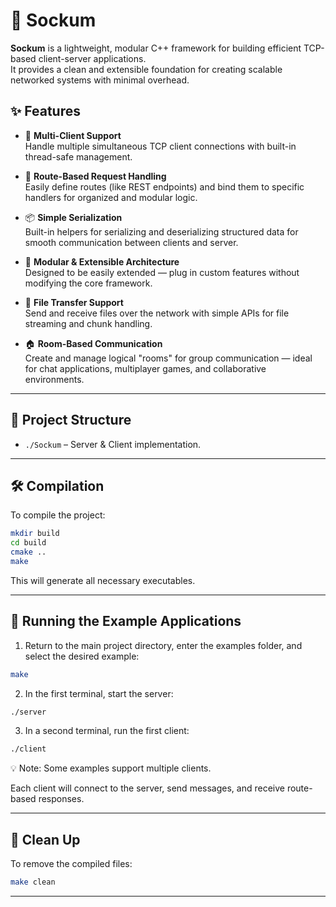 
# 🧦 Sockum

**Sockum** is a lightweight, modular C++ framework for building efficient TCP-based client-server applications.  
It provides a clean and extensible foundation for creating scalable networked systems with minimal overhead.

## ✨ Features

- 🔁 **Multi-Client Support**  
  Handle multiple simultaneous TCP client connections with built-in thread-safe management.

- 🔧 **Route-Based Request Handling**  
  Easily define routes (like REST endpoints) and bind them to specific handlers for organized and modular logic.

- 📦 **Simple Serialization**  
  Built-in helpers for serializing and deserializing structured data for smooth communication between clients and server.

- 🧩 **Modular & Extensible Architecture**  
  Designed to be easily extended — plug in custom features without modifying the core framework.

- 📁 **File Transfer Support**  
  Send and receive files over the network with simple APIs for file streaming and chunk handling.

- 🏠 **Room-Based Communication**  
  Create and manage logical "rooms" for group communication — ideal for chat applications, multiplayer games, and collaborative environments.

---

## 📁 Project Structure

- `./Sockum` – Server & Client implementation.

---


## 🛠️ Compilation

To compile the project:

```bash
mkdir build
cd build
cmake ..
make
```

This will generate all necessary executables.

---

## 🚀 Running the Example Applications

1. Return to the main project directory, enter the examples folder, and select the desired example:

```bash
make
```

2. In the first terminal, start the server:

```bash
./server
```

3. In a second terminal, run the first client:

```bash
./client
```

💡 Note: Some examples support multiple clients.

Each client will connect to the server, send messages, and receive route-based responses.

---

## 🧹 Clean Up

To remove the compiled files:

```bash
make clean
```

---
